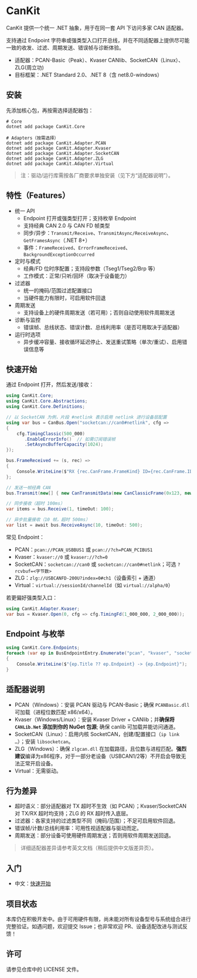 # CanKit

CanKit 提供一个统一 .NET 抽象，用于在同一套 API 下访问多家 CAN 适配器。

支持通过 Endpoint 字符串或强类型入口打开总线，并在不同适配器上提供尽可能一致的收发、过滤、周期发送、错误帧与诊断体验。

- 适配器：PCAN-Basic（Peak）、Kvaser CANlib、SocketCAN（Linux）、ZLG(周立功)
- 目标框架：.NET Standard 2.0、.NET 8（含 net8.0-windows）


## 安装

先添加核心包，再按需选择适配器包：

```
# Core
dotnet add package CanKit.Core

# Adapters（按需选择）
dotnet add package CanKit.Adapter.PCAN
dotnet add package CanKit.Adapter.Kvaser
dotnet add package CanKit.Adapter.SocketCAN
dotnet add package CanKit.Adapter.ZLG
dotnet add package CanKit.Adapter.Virtual
```

> 注：驱动/运行库需按各厂商要求单独安装（见下方“适配器说明”）。


## 特性（Features）

- 统一 API
  - Endpoint 打开或强类型打开；支持枚举 Endpoint
  - 支持经典 CAN 2.0 与 CAN FD 帧类型
  - 同步/异步：`Transmit/Receive`、`TransmitAsync/ReceiveAsync`、`GetFramesAsync`（.NET 8+）
  - 事件：`FrameReceived`、`ErrorFrameReceived`、`BackgroundExceptionOccurred`
- 定时与模式
  - 经典/FD 位时序配置；支持段参数（Tseg1/Tseg2/Brp 等）
  - 工作模式：正常/只听/回环（取决于设备能力）
- 过滤器
  - 统一的掩码/范围过滤配置接口
  - 当硬件能力有限时，可启用软件回退
- 周期发送
  - 支持设备上的硬件周期发送（若可用）；否则自动使用软件周期发送
- 诊断与监控
  - 错误帧、总线状态、错误计数、总线利用率（是否可用取决于适配器）
- 运行时选项
  - 异步缓冲容量、接收循环延迟停止、发送重试策略（单次/重试）、启用错误信息等


## 快速开始

通过 Endpoint 打开，然后发送/接收：

```csharp
using CanKit.Core;
using CanKit.Core.Abstractions;
using CanKit.Core.Definitions;

// 以 SocketCAN 为例，片段 #netlink 表示启用 netlink 进行设备层配置
using var bus = CanBus.Open("socketcan://can0#netlink", cfg =>
{
    cfg.TimingClassic(500_000)
       .EnableErrorInfo()  // 如需订阅错误帧
       .SetAsyncBufferCapacity(1024);
});

bus.FrameReceived += (s, rec) =>
{
    Console.WriteLine($"RX {rec.CanFrame.FrameKind} ID={rec.CanFrame.ID:X} DLC={rec.CanFrame.Dlc}");
};

// 发送一帧经典 CAN
bus.Transmit(new[] { new CanTransmitData(new CanClassicFrame(0x123, new byte[]{ 0x01, 0x02 })) });

// 同步接收（超时 100ms）
var items = bus.Receive(1, timeOut: 100);

// 异步批量接收（10 帧，超时 500ms）
var list = await bus.ReceiveAsync(10, timeOut: 500);
```

常见 Endpoint：
- PCAN：`pcan://PCAN_USBBUS1` 或 `pcan://?ch=PCAN_PCIBUS1`
- Kvaser：`kvaser://0` 或 `kvaser://?ch=0`
- SocketCAN：`socketcan://can0` 或 `socketcan://can0#netlink`；可选 `?rcvbuf=<字节数>`
- ZLG：`zlg://USBCANFD-200U?index=0#ch1`（设备索引 + 通道）
- Virtual：`virtual://sessionId/channelId`（如 `virtual://alpha/0`）

若更偏好强类型入口：

```csharp
using CanKit.Adapter.Kvaser;
var bus = Kvaser.Open(0, cfg => cfg.TimingFd(1_000_000, 2_000_000));
```


## Endpoint 与枚举

```csharp
using CanKit.Core.Endpoints;
foreach (var ep in BusEndpointEntry.Enumerate("pcan", "kvaser", "socketcan", "zlg", "virtual"))
{
    Console.WriteLine($"{ep.Title ?? ep.Endpoint} -> {ep.Endpoint}");
}
```


## 适配器说明

- PCAN（Windows）：安装 PCAN 驱动与 PCAN-Basic；确保 `PCANBasic.dll` 可加载（进程位数匹配 x86/x64）。
- Kvaser（Windows/Linux）：安装 Kvaser Driver + CANlib；并**确保将 `CANLib.Net` 添加到你的 NuGet 包源**; 确保 canlib 可加载并能访问通道。
- SocketCAN（Linux）：启用内核 SocketCAN，创建/配置接口（`ip link …`）；安装 `libsocketcan`。
- ZLG（Windows）：确保 `zlgcan.dll` 在加载路径，且位数与进程匹配。**强烈建议**编译为x86程序，对于一部分老设备（USBCAN1/2等）不开启会导致无法正常开启设备。
- Virtual：无需驱动。


## 行为差异

- 超时语义：部分适配器对 TX 超时不生效（如 PCAN）；Kvaser/SocketCAN 对 TX/RX 超时均支持；ZLG 的 RX 超时传入底层。
- 过滤器：各家支持的过滤类型不同（掩码/范围）；不足可启用软件回退。
- 错误帧/计数/总线利用率：可用性视适配器与驱动而定。
- 周期发送：部分设备可使用硬件周期发送；否则用软件周期发送回退。

> 详细适配器差异请参考英文文档（稍后提供中文版差异页）。


## 入门

- 中文：[快速开始](docs/zh/getting-started.md)


## 项目状态

本库仍在积极开发中。由于可用硬件有限，尚未能对所有设备型号与系统组合进行完整验证。如遇问题，欢迎提交 Issue；也非常欢迎 PR、设备适配改进与测试反馈！


## 许可

请参见仓库中的 LICENSE 文件。

